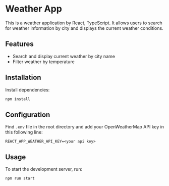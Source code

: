 # Weather App

This is a weather application by React, TypeScript. It allows users to search for weather information by city and displays the current weather conditions.

## Features

- Search and display current weather by city name
- Filter weather by temperature

## Installation

Install dependencies:

   ```sh
   npm install
   ```

## Configuration

Find `.env` file in the root directory and add your OpenWeatherMap API key in this following line:

   ```env
   REACT_APP_WEATHER_API_KEY=<your api key>
   ```

## Usage

To start the development server, run:

```sh
npm run start
```